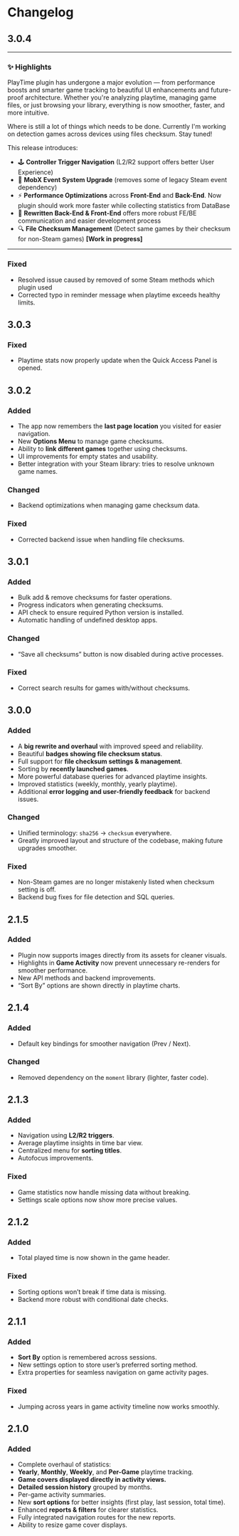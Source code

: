 # Changelog

## 3.0.4

---
### ✨ Highlights

PlayTime plugin has undergone a major evolution — from performance boosts and smarter game tracking to beautiful UI enhancements and future-proof architecture. Whether you're analyzing playtime, managing game files, or just browsing your library, everything is now smoother, faster, and more intuitive.

Where is still a lot of things which needs to be done. Currently I'm working on detection games
across devices using files checksum. Stay tuned!

This release introduces:
- 🕹️ **Controller Trigger Navigation** (L2/R2 support offers better User Experience)
- 🧠 **MobX Event System Upgrade** (removes some of legacy Steam event dependency)
- ⚡ **Performance Optimizations** across **Front-End** and **Back-End**. Now plugin should work
more faster while collecting statistics from DataBase
- 🧩 **Rewritten Back-End & Front-End** offers more robust FE/BE communication and easier
development process
- 🔍 **File Checksum Management** (Detect same games by their checksum for non-Steam games) **[Work in progress]**

---

### Fixed
- Resolved issue caused by removed of some Steam methods which plugin used
- Corrected typo in reminder message when playtime exceeds healthy limits.

## 3.0.3

### Fixed
- Playtime stats now properly update when the Quick Access Panel is opened.

## 3.0.2

### Added
- The app now remembers the **last page location** you visited for easier navigation.
- New **Options Menu** to manage game checksums.
- Ability to **link different games** together using checksums.
- UI improvements for empty states and usability.
- Better integration with your Steam library: tries to resolve unknown game names.

### Changed
- Backend optimizations when managing game checksum data.

### Fixed
- Corrected backend issue when handling file checksums.

## 3.0.1

### Added
- Bulk add & remove checksums for faster operations.
- Progress indicators when generating checksums.
- API check to ensure required Python version is installed.
- Automatic handling of undefined desktop apps.

### Changed
- “Save all checksums” button is now disabled during active processes.

### Fixed
- Correct search results for games with/without checksums.

## 3.0.0

### Added
- A **big rewrite and overhaul** with improved speed and reliability.
- Beautiful **badges showing file checksum status**.
- Full support for **file checksum settings & management**.
- Sorting by **recently launched games**.
- More powerful database queries for advanced playtime insights.
- Improved statistics (weekly, monthly, yearly playtime).
- Additional **error logging and user-friendly feedback** for backend issues.

### Changed
- Unified terminology: `sha256` → `checksum` everywhere.
- Greatly improved layout and structure of the codebase, making future upgrades smoother.

### Fixed
- Non-Steam games are no longer mistakenly listed when checksum setting is off.
- Backend bug fixes for file detection and SQL queries.

## 2.1.5

### Added
- Plugin now supports images directly from its assets for cleaner visuals.
- Highlights in **Game Activity** now prevent unnecessary re-renders for smoother performance.
- New API methods and backend improvements.
- “Sort By” options are shown directly in playtime charts.

## 2.1.4

### Added
- Default key bindings for smoother navigation (Prev / Next).

### Changed
- Removed dependency on the `moment` library (lighter, faster code).

## 2.1.3

### Added
- Navigation using **L2/R2 triggers**.
- Average playtime insights in time bar view.
- Centralized menu for **sorting titles**.
- Autofocus improvements.

### Fixed
- Game statistics now handle missing data without breaking.
- Settings scale options now show more precise values.

## 2.1.2

### Added
- Total played time is now shown in the game header.

### Fixed
- Sorting options won’t break if time data is missing.
- Backend more robust with conditional date checks.

## 2.1.1

### Added
- **Sort By** option is remembered across sessions.
- New settings option to store user’s preferred sorting method.
- Extra properties for seamless navigation on game activity pages.

### Fixed
- Jumping across years in game activity timeline now works smoothly.

## 2.1.0

### Added
- Complete overhaul of statistics:
- **Yearly**, **Monthly**, **Weekly**, and **Per-Game** playtime tracking.
- **Game covers displayed directly in activity views.**
- **Detailed session history** grouped by months.
- Per-game activity summaries.
- New **sort options** for better insights (first play, last session, total time).
- Enhanced **reports & filters** for clearer statistics.
- Fully integrated navigation routes for the new reports.
- Ability to resize game cover displays.

